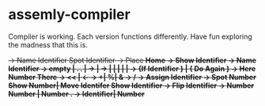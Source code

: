 # assemly-compiler

Compiler is working. Each version functions differently. Have fun exploring the madness that this is. 

<S>      ->     Name Identifier Spot Identifier <R> <E>
<R>     ->     Place <A> <B> Home
<E>     ->     Show Identifier
<A>     ->    Name Identifier
<B>     ->    empty |  .   <C>. <B> | <D> <B>
<C>     ->    <F> | <G>
<D>     ->    <H> | <J> | <K> | <L>  | <E> | <F>
<F>     ->    {If   Identifier <T> <W> <D> } | { Do Again <D> <T> <W> }
<G>    ->     Here Number There
<T>    ->     <<  |  <-
<V>   ->     +|   %|   &
<H>   ->     /  <Z>
<J>   ->     Assign Identifier <D>
<K>   ->    Spot Number Show Number|  Move Identifer Show Identifier
<L>   ->    Flip Identifier
<W>   ->   Number<V>  Number  |   Number .
<Z>   ->     Identifier|  Number
